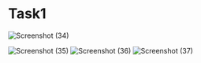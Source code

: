 # Task1
![Screenshot (34)](https://github.com/Suprabhatgit/Task1/assets/141928640/01d36067-f142-4d2f-b34d-dfcad9bbbed7)

![Screenshot (35)](https://github.com/Suprabhatgit/Task1/assets/141928640/2db74ddc-50d9-4c46-ac8e-4dd8ca76c9d8)
![Screenshot (36)](https://github.com/Suprabhatgit/Task1/assets/141928640/5c3d5a1e-eafe-4209-958b-648588c7e0b2)
![Screenshot (37)](https://github.com/Suprabhatgit/Task1/assets/141928640/22bc1312-fe44-4f90-adba-b3386a36499d)
